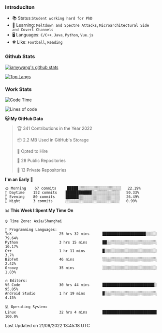 ### Introduciton

- 📚 Status:`Student working hard for PhD`
- 🔎 Learning: `Meltdown and Spectre Attacks`, `Microarchitectural Side and Covert Channels`
- 🖥️ Languages: `C/C++`, `Java`, `Python`, `Vue.js`
- ⚽ Like: `Football`, `Reading`

### Github Stats

[![iamywang's github stats](https://github-readme-stats.vercel.app/api?username=iamywang&count_private=true&show_icons=true)]()

[![Top Langs](https://github-readme-stats.vercel.app/api/top-langs/?username=iamywang&layout=compact)]()

### Work Stats

<!--START_SECTION:waka-->
![Code Time](http://img.shields.io/badge/Code%20Time-428%20hrs%2039%20mins-blue)

![Lines of code](https://img.shields.io/badge/From%20Hello%20World%20I%27ve%20Written--40%20Thousand%20lines%20of%20code-blue)

**🐱 My GitHub Data** 

> 🏆 341 Contributions in the Year 2022
 > 
> 📦 2.2 MB Used in GitHub's Storage 
 > 
> 💼 Opted to Hire
 > 
> 📜 28 Public Repositories 
 > 
> 🔑 13 Private Repositories  
 > 
**I'm an Early 🐤** 

```text
🌞 Morning    67 commits     █████░░░░░░░░░░░░░░░░░░░░   22.19% 
🌆 Daytime    152 commits    ████████████░░░░░░░░░░░░░   50.33% 
🌃 Evening    80 commits     ██████░░░░░░░░░░░░░░░░░░░   26.49% 
🌙 Night      3 commits      ░░░░░░░░░░░░░░░░░░░░░░░░░   0.99%

```


📊 **This Week I Spent My Time On** 

```text
⌚︎ Time Zone: Asia/Shanghai

💬 Programming Languages: 
TeX                      25 hrs 32 mins      ████████████████████░░░░░   79.64% 
Python                   3 hrs 15 mins       ██░░░░░░░░░░░░░░░░░░░░░░░   10.17% 
C++                      1 hr 11 mins        █░░░░░░░░░░░░░░░░░░░░░░░░   3.7% 
BibTeX                   46 mins             ░░░░░░░░░░░░░░░░░░░░░░░░░   2.42% 
Groovy                   35 mins             ░░░░░░░░░░░░░░░░░░░░░░░░░   1.83%

🔥 Editors: 
VS Code                  30 hrs 44 mins      ████████████████████████░   95.85% 
Android Studio           1 hr 19 mins        █░░░░░░░░░░░░░░░░░░░░░░░░   4.15%

💻 Operating System: 
Linux                    32 hrs 4 mins       █████████████████████████   100.0%

```


 Last Updated on 21/06/2022 13:45:18 UTC
<!--END_SECTION:waka-->
